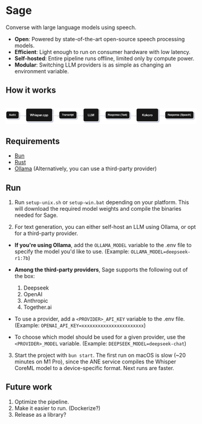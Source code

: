 # Sage

Converse with large language models using speech.

-  **Open**: Powered by state-of-the-art open-source speech processing models.
-  **Efficient**: Light enough to run on consumer hardware with low latency.
-  **Self-hosted**: Entire pipeline runs offline, limited only by compute power.
-  **Modular**: Switching LLM providers is as simple as changing an environment variable.

## How it works

<br/>

<picture>
   <source media="(prefers-color-scheme: dark)" srcset="https://github.com/farshed/sage/blob/main/assets/architecture-dark.png?raw=true">
   <source media="(prefers-color-scheme: light)" srcset="https://github.com/farshed/sage/blob/main/assets/architecture-light.png?raw=true">
   <img alt="Sage architecture" src="https://github.com/farshed/sage/blob/main/assets/architecture-dark.png?raw=true">
</picture>

## Requirements

-  [Bun](https://bun.sh)
-  [Rust](https://www.rust-lang.org/tools/install)
-  [Ollama](https://ollama.com) (Alternatively, you can use a third-party provider)

## Run

1. Run `setup-unix.sh` or `setup-win.bat` depending on your platform. This will download the required model weights and compile the binaries needed for Sage.

2. For text generation, you can either self-host an LLM using Ollama, or opt for a third-party provider.

-  **If you're using Ollama**, add the `OLLAMA_MODEL` variable to the .env file to specify the model you'd like to use. (Example: `OLLAMA_MODEL=deepseek-r1:7b`)

-  **Among the third-party providers**, Sage supports the following out of the box:

   1. Deepseek
   2. OpenAI
   3. Anthropic
   4. Together.ai

-  To use a provider, add a `<PROVIDER>_API_KEY` variable to the .env file. (Example: `OPENAI_API_KEY=xxxxxxxxxxxxxxxxxxxxxxx`)
-  To choose which model should be used for a given provider, use the `<PROVIDER>_MODEL` variable. (Example: `DEEPSEEK_MODEL=deepseek-chat`)

3. Start the project with `bun start`. The first run on macOS is slow (~20 minutes on M1 Pro), since the ANE service compiles the Whisper CoreML model to a device-specific format. Next runs are faster.

## Future work

1. Optimize the pipeline.
2. Make it easier to run. (Dockerize?)
3. Release as a library?
